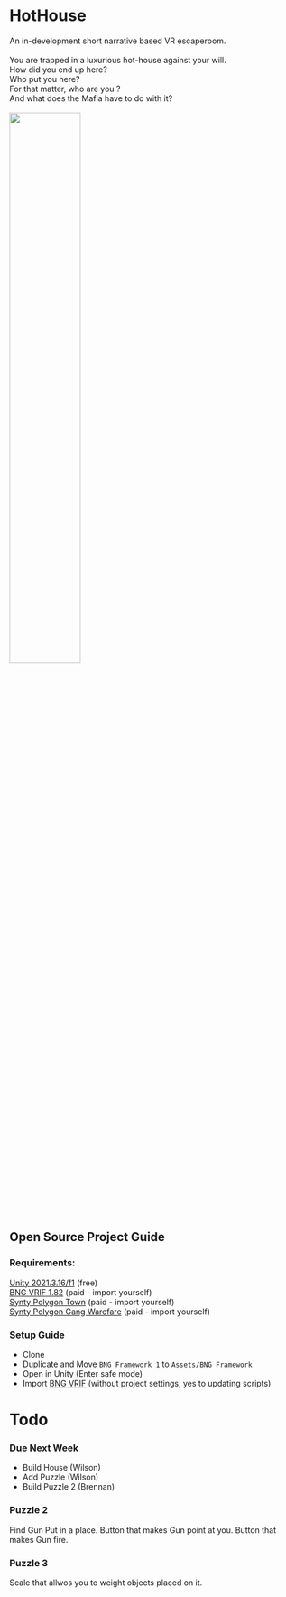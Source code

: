 # HotHouse

An in-development short narrative based VR escaperoom.<br />
<br />
You are trapped in a luxurious hot-house against your will. <br >
How did you end up here?<br >
Who put you here? <br >
For that matter, who are you ? <br >
And what does the Mafia have to do with it? <br >
<br />
<img src="https://user-images.githubusercontent.com/2542558/222054923-4b4e9339-bdea-4fd9-8bb2-edbce7e5aff8.png" width=50%/>
<br />

## Open Source Project Guide

### Requirements:
[Unity 2021.3.16/f1](https://unity3d.com/unity/whats-new/2021.3.15) (free)   <br />
[BNG VRIF 1.82](https://assetstore.unity.com/packages/templates/systems/vr-interaction-framework-161066) (paid - import yourself)   <br />
[Synty Polygon Town](https://assetstore.unity.com/packages/3d/environments/urban/polygon-town-pack-low-poly-3d-art-by-synty-121115) (paid - import yourself)  <br />
[Synty Polygon Gang Warefare](https://assetstore.unity.com/packages/3d/environments/industrial/polygon-gang-warfare-low-poly-3d-art-by-synty-150589) (paid - import yourself)  <br />

### Setup Guide <br />
 - Clone
 - Duplicate and Move ``BNG Framework 1`` to ``Assets/BNG Framework``
 - Open in Unity (Enter safe mode)
 - Import [BNG VRIF](https://assetstore.unity.com/packages/templates/systems/vr-interaction-framework-161066) (without project settings, yes to updating scripts)

# Todo
### Due Next Week
 - Build House (Wilson)
 - Add Puzzle (Wilson)
 - Build Puzzle 2 (Brennan)
 
### Puzzle 2
Find Gun
Put in a place. 
Button that makes Gun point at you.
Button that makes Gun fire.

### Puzzle 3
Scale that allwos you to weight objects placed on it.
